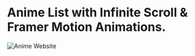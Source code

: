 # Anime List with Infinite Scroll & Framer Motion Animations.

![Anime Website](https://i.ibb.co/MG1nbqt/YT-Thumbnails-2.png)
